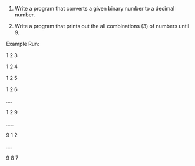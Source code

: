 1. Write a program that converts a given binary number to a decimal number.
 
2. Write a program that prints out the all combinations (3) of numbers until 9.

Example Run:

1	2	3

1	2	4

1	2	5

1	2	6

….

1	2	9

…..

9	1	2

….

9	8	7
